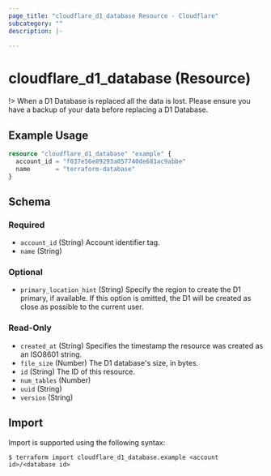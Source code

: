 ```yaml
---
page_title: "cloudflare_d1_database Resource - Cloudflare"
subcategory: ""
description: |-
  
---
```


# cloudflare_d1_database (Resource)



!> When a D1 Database is replaced all the data is lost. Please ensure you have a
   backup of your data before replacing a D1 Database.


## Example Usage

```terraform
resource "cloudflare_d1_database" "example" {
  account_id = "f037e56e89293a057740de681ac9abbe"
  name       = "terraform-database"
}
```
<!-- schema generated by tfplugindocs -->
## Schema

### Required

- `account_id` (String) Account identifier tag.
- `name` (String)

### Optional

- `primary_location_hint` (String) Specify the region to create the D1 primary, if available. If this option is omitted, the D1 will be created as close as possible to the current user.

### Read-Only

- `created_at` (String) Specifies the timestamp the resource was created as an ISO8601 string.
- `file_size` (Number) The D1 database's size, in bytes.
- `id` (String) The ID of this resource.
- `num_tables` (Number)
- `uuid` (String)
- `version` (String)

## Import


Import is supported using the following syntax:

```shell
$ terraform import cloudflare_d1_database.example <account id>/<database id>
```
